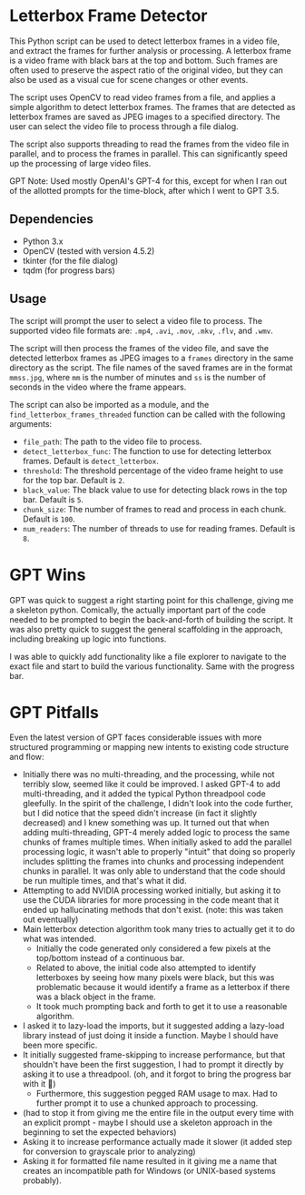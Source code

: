 # Letterbox Frame Detector

This Python script can be used to detect letterbox frames in a video file, and
extract the frames for further analysis or processing. A letterbox frame is a
video frame with black bars at the top and bottom. Such frames are often used to
preserve the aspect ratio of the original video, but they can also be used as a
visual cue for scene changes or other events.

The script uses OpenCV to read video frames from a file, and applies a simple
algorithm to detect letterbox frames. The frames that are detected as letterbox
frames are saved as JPEG images to a specified directory. The user can select
the video file to process through a file dialog.

The script also supports threading to read the frames from the video file in
parallel, and to process the frames in parallel. This can significantly speed
up the processing of large video files.

GPT Note: Used mostly OpenAI's GPT-4 for this, except for when I ran out of the allotted prompts for the time-block,
after which I went to GPT 3.5.

## Dependencies

- Python 3.x
- OpenCV (tested with version 4.5.2)
- tkinter (for the file dialog)
- tqdm (for progress bars)

## Usage

The script will prompt the user to select a video file to process. The
supported video file formats are: `.mp4`, `.avi`, `.mov`, `.mkv`, `.flv`, and
`.wmv`.

The script will then process the frames of the video file, and save the
detected letterbox frames as JPEG images to a `frames` directory in the same
directory as the script. The file names of the saved frames are in the format
`mmss.jpg`, where `mm` is the number of minutes and `ss` is the number of
seconds in the video where the frame appears.

The script can also be imported as a module, and the `find_letterbox_frames_threaded` function can be called with the
following arguments:

- `file_path`: The path to the video file to process.
- `detect_letterbox_func`: The function to use for detecting letterbox frames.
  Default is `detect_letterbox`.
- `threshold`: The threshold percentage of the video frame height to use for
  the top bar. Default is `2`.
- `black_value`: The black value to use for detecting black rows in the top
  bar. Default is `5`.
- `chunk_size`: The number of frames to read and process in each chunk.
  Default is `100`.
- `num_readers`: The number of threads to use for reading frames. Default is
  `8`.

# GPT Wins

GPT was quick to suggest a right starting point for this challenge, giving me a skeleton python. Comically, the actually
important part of the code needed to be prompted to begin the back-and-forth of building the script. It was also pretty
quick to suggest the general scaffolding in the approach, including breaking up logic into functions.

I was able to quickly add functionality like a file explorer to navigate to the exact file and start to build the
various functionality. Same with the progress bar.

# GPT Pitfalls

Even the latest version of GPT faces considerable issues with more structured programming or mapping
new intents to existing code structure and flow:

- Initially there was no multi-threading, and the processing, while not terribly slow, seemed like it could be improved.
  I asked GPT-4 to add multi-threading, and it added the typical Python threadpool code gleefully. In the spirit of the
  challenge, I didn't look into the code further, but I did notice that the speed didn't increase (in fact it slightly
  decreased) and I knew something was up. It turned out that when adding multi-threading, GPT-4 merely added logic to
  process the same chunks of frames multiple times. When initially asked to add the parallel processing logic, it wasn't
  able to properly "intuit" that doing so properly includes splitting the frames into chunks and processing independent
  chunks in parallel. It was only able to understand that the code should be run multiple times, and that's what it did.
- Attempting to add NVIDIA processing worked initially, but asking it to use the CUDA libraries for more processing in
  the code meant that it ended up hallucinating methods that don't exist. (note: this was taken out eventually)
- Main letterbox detection algorithm took many tries to actually get it to do what was intended.
    - Initially the code generated only considered a few pixels at the top/bottom instead of a continuous bar.
    - Related to above, the initial code also attempted to identify letterboxes by seeing how many pixels were black,
      but this was
      problematic because it would identify a frame as a letterbox if there was a black object in the frame.
    - It took much prompting back and forth to get it to use a reasonable algorithm.
- I asked it to lazy-load the imports, but it suggested adding a lazy-load library instead of just doing it inside a
  function. Maybe I should have been more specific.
- It initially suggested frame-skipping to increase performance, but that shouldn't have been the first suggestion, I
  had to prompt it directly by asking it to use a threadpool. (oh, and it forgot to bring the progress bar with it 🥴)
    - Furthermore, this suggestion pegged RAM usage to max. Had to further prompt it to use a chunked approach to
      processing.
- (had to stop it from giving me the entire file in the output every time with an explicit prompt - maybe I should use a
  skeleton approach in the beginning to set the expected behaviors)
- Asking it to increase performance actually made it slower (it added step for conversion to grayscale prior to
  analyzing)
- Asking it for formatted file name resulted in it giving me a name that creates an incompatible path for Windows (or
  UNIX-based systems probably).